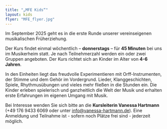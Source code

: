 ```yaml
---
title: "„MFE Kids“"
layout: kids
flyer: "MFE_flyer.jpg"
---
```


Im September 2025 geht es in die erste Runde unserer vereinseigenen musikalischen Früherziehung.

Der Kurs findet einmal wöchentlich – **donnerstags** – für **45 Minuten** bei uns im Musikerheim statt. Je nach Teilnehmerzahl werden ein oder zwei Gruppen angeboten. Der Kurs richtet sich an Kinder im Alter von **4-6 Jahren**.

In den Einheiten liegt das freudvolle Experimentieren mit Orff-Instrumenten, der Stimme und dem Gehör im Vordergrund. Lieder, Klanggeschichten, Spiele, Rhythmusübungen und vieles mehr fließen in die Stunden ein. Die Kinder erleben spielerisch und ganzheitlich die Welt der Musik und erhalten erste Erfahrungen im eigenen Umgang mit Musik.

Bei Interesse wenden Sie sich bitte an die **Kursleiterin Vanessa Hartmann** (+49 176 9433 6069 oder unter info@vanessa-hartmann.de).
Eine Anmeldung und Teilnahme ist - sofern noch Plätze frei sind - jederzeit möglich.